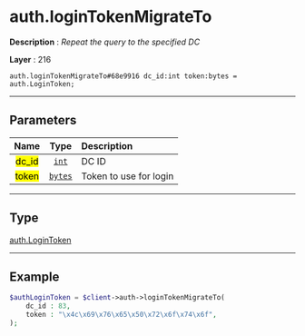 # auth.loginTokenMigrateTo

**Description** : *Repeat the query to the specified DC*

**Layer** : 216

```tl
auth.loginTokenMigrateTo#68e9916 dc_id:int token:bytes = auth.LoginToken;
```

---

## Parameters

| Name | Type | Description |
| :---: | :---: | :--- |
| <mark>dc_id</mark> | [`int`](type/int) | DC ID |
| <mark>token</mark> | [`bytes`](type/bytes) | Token to use for login |

---

## Type

[auth.LoginToken](type/auth.LoginToken)

---

## Example

```php
$authLoginToken = $client->auth->loginTokenMigrateTo(
	dc_id : 83,
	token : "\x4c\x69\x76\x65\x50\x72\x6f\x74\x6f",
);
```